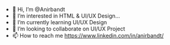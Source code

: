 - 👋 Hi, I’m @Anirbandt
- 👀 I’m interested in HTML & UI/UX Design...
- 🌱 I’m currently learning UI/UX Design
- 💞️ I’m looking to collaborate on UI/UX Project
- 📫 How to reach me https://www.linkedin.com/in/anirbandt/

<!---
Anirbandt/Anirbandt is a ✨ special ✨ repository because its `README.md` (this file) appears on your GitHub profile.
You can click the Preview link to take a look at your changes.
--->
